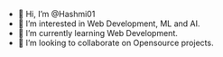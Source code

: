 - 👋 Hi, I’m @Hashmi01
- 👀 I’m interested in Web Development, ML and AI.
- 🌱 I’m currently learning Web Development.
- 💞️ I’m looking to collaborate on Opensource projects.

<!---
Hashmi01/Hashmi01 is a ✨ special ✨ repository because its `README.md` (this file) appears on your GitHub profile.
You can click the Preview link to take a look at your changes.
--->
